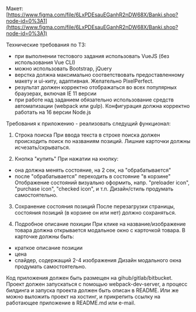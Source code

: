 Макет: [https://www.figma.com/file/6LxPDEsauEGanhR2nDW68X/Banki.shop?node-id=0%3A1](https://www.figma.com/file/6LxPDEsauEGanhR2nDW68X/Banki.shop?node-id=0%3A1)


Технические требования по ТЗ:

- при выполнении тестового задания использовать VueJS (без использования Vue CLI)
- можно использовать Bootstrap, jQuery
- верстка должна максимально соответствовать предоставленному макету и ui-киту, адаптивная. Желательно PixelPerfect.
- результат должен корректно отображаться во всех популярных браузерах, включая IE 11 версии
- при работе над заданием обязательно использование средств автоматизации (webpack или gulp). Конфигурация должна корректно работать на 16 версии Node.js

Требования к приложению - реализовать следущий функционал:

1. Строка поиска
При ввода текста в строке поиска должен происходить поиск по названиям позиций.
Лишние карточки должны исчезать/скрываться.

2. Кнопка "купить"
При нажатии на кнопку:
 - она должна менять состояние, на 2 сек, на "обрабатывается"
 - после "обрабатывается" переходить в состояние "в корзине"
Отображение состояний визуально оформить, напр. "preloader icon", "purchase icon", "checked icon", и т.п.
Дизайн/стиль продумать самостоятельно.

3. Сохранение состояния позиций
После перезагрузки страницы, состояния позиций (в корзине он или нет) должно сохраняться.

4. Подробное описание похиции
При клике на название/изображение товара должна открывается модальное окно с карточкой товара.
В карточке должны быть:
- краткое описание позиции
- цена
- слайдер, содержащий 2-4 изображения
Дизайн модального окна продумать самостоятельно.

Код приложения должен быть размещен на gihub/gitlab/bitbucket.
Проект должен запускаться с помощью webpack-dev-server, а процесс билдинга и запуска проекта должен быть описан в README.
Или же можно выложить проект на хостинг, и прикрепить ссылку на работающее приложение в README.md или e-mail.
